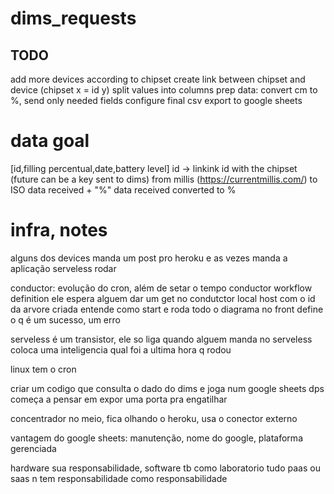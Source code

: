 # dims_requests

## TODO

add more devices according to chipset
create link between chipset and device (chipset x = id y)
split values into columns
prep data: convert cm to %, send only needed fields 
configure final csv
export to google sheets

# data goal
[id,filling percentual,date,battery level]
id -> linkink id with the chipset (future can be a key sent to dims)
from millis (https://currentmillis.com/) to ISO
data received + "%"
data received converted to % 



# infra, notes 
alguns dos devices manda um post pro heroku e as vezes manda a aplicação serveless rodar

conductor: evolução do cron, além de setar o tempo
conductor workflow definition
ele espera alguem dar um get no condutctor local host com o id da arvore criada
entende como start e roda todo o diagrama
no front define o q é um sucesso, um erro

serveless é um transistor, ele so liga quando alguem manda
no serveless coloca uma inteligencia
qual foi a ultima hora q rodou 

linux tem o cron

criar um codigo que consulta o dado do dims e joga num google sheets
dps começa a pensar em expor uma porta pra engatilhar

concentrador no meio, fica olhando o heroku, usa o conector externo 

vantagem do google sheets: manutenção, nome do google, plataforma gerenciada

hardware sua responsabilidade, software tb como laboratorio
tudo paas ou saas
n tem responsabilidade como responsabilidade